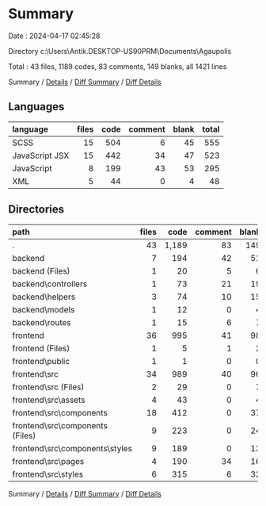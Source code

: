 # Summary

Date : 2024-04-17 02:45:28

Directory c:\\Users\\Antik.DESKTOP-US90PRM\\Documents\\Agaupolis

Total : 43 files,  1189 codes, 83 comments, 149 blanks, all 1421 lines

Summary / [Details](details.md) / [Diff Summary](diff.md) / [Diff Details](diff-details.md)

## Languages
| language | files | code | comment | blank | total |
| :--- | ---: | ---: | ---: | ---: | ---: |
| SCSS | 15 | 504 | 6 | 45 | 555 |
| JavaScript JSX | 15 | 442 | 34 | 47 | 523 |
| JavaScript | 8 | 199 | 43 | 53 | 295 |
| XML | 5 | 44 | 0 | 4 | 48 |

## Directories
| path | files | code | comment | blank | total |
| :--- | ---: | ---: | ---: | ---: | ---: |
| . | 43 | 1,189 | 83 | 149 | 1,421 |
| backend | 7 | 194 | 42 | 51 | 287 |
| backend (Files) | 1 | 20 | 5 | 6 | 31 |
| backend\\controllers | 1 | 73 | 21 | 19 | 113 |
| backend\\helpers | 3 | 74 | 10 | 15 | 99 |
| backend\\models | 1 | 12 | 0 | 4 | 16 |
| backend\\routes | 1 | 15 | 6 | 7 | 28 |
| frontend | 36 | 995 | 41 | 98 | 1,134 |
| frontend (Files) | 1 | 5 | 1 | 2 | 8 |
| frontend\\public | 1 | 1 | 0 | 0 | 1 |
| frontend\\src | 34 | 989 | 40 | 96 | 1,125 |
| frontend\\src (Files) | 2 | 29 | 0 | 7 | 36 |
| frontend\\src\\assets | 4 | 43 | 0 | 4 | 47 |
| frontend\\src\\components | 18 | 412 | 0 | 37 | 449 |
| frontend\\src\\components (Files) | 9 | 223 | 0 | 24 | 247 |
| frontend\\src\\components\\styles | 9 | 189 | 0 | 13 | 202 |
| frontend\\src\\pages | 4 | 190 | 34 | 16 | 240 |
| frontend\\src\\styles | 6 | 315 | 6 | 32 | 353 |

Summary / [Details](details.md) / [Diff Summary](diff.md) / [Diff Details](diff-details.md)